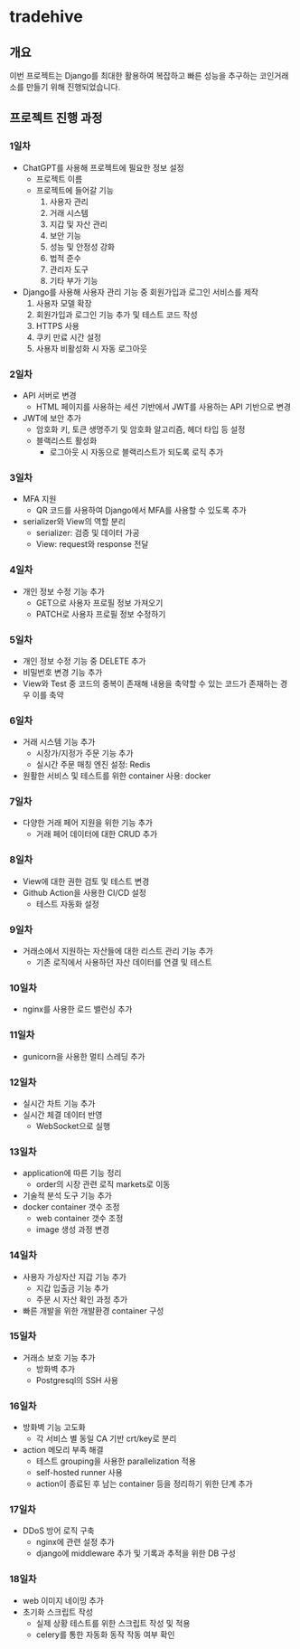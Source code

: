 # tradehive

## 개요

이번 프로젝트는 Django를 최대한 활용하여 복잡하고 빠른 성능을 추구하는 코인거래소를 만들기 위해 진행되었습니다.

## 프로젝트 진행 과정

### 1일차

- ChatGPT를 사용해 프로젝트에 필요한 정보 설정
    - 프로젝트 이름
    - 프로젝트에 들어갈 기능
        1. 사용자 관리
        2. 거래 시스템
        3. 지갑 및 자산 관리
        4. 보안 기능
        5. 성능 및 안정성 강화
        6. 법적 준수
        7. 관리자 도구
        8. 기타 부가 기능
- Django를 사용해 사용자 관리 기능 중 회원가입과 로그인 서비스를 제작
    1. 사용자 모델 확장
    2. 회원가입과 로그인 기능 추가 및 테스트 코드 작성
    3. HTTPS 사용
    4. 쿠키 만료 시간 설정
    5. 사용자 비활성화 시 자동 로그아웃

### 2일차

- API 서버로 변경
    - HTML 페이지를 사용하는 세션 기반에서 JWT를 사용하는 API 기반으로 변경
- JWT에 보안 추가
    - 암호화 키, 토큰 생명주기 및 암호화 알고리즘, 헤더 타입 등 설정
    - 블랙리스트 활성화
        - 로그아웃 시 자동으로 블랙리스트가 되도록 로직 추가

### 3일차

- MFA 지원
    - QR 코드를 사용하여 Django에서 MFA를 사용할 수 있도록 추가
- serializer와 View의 역할 분리
    - serializer: 검증 및 데이터 가공
    - View: request와 response 전달

### 4일차

- 개인 정보 수정 기능 추가
    - GET으로 사용자 프로필 정보 가져오기
    - PATCH로 사용자 프로필 정보 수정하기

### 5일차

- 개인 정보 수정 기능 중 DELETE 추가
- 비밀번호 변경 기능 추가
- View와 Test 중 코드의 중복이 존재해 내용을 축약할 수 있는 코드가 존재하는 경우 이를 축약

### 6일차

- 거래 시스템 기능 추가
    - 시장가/지정가 주문 기능 추가
    - 실시간 주문 매칭 엔진 설정: Redis
- 원활한 서비스 및 테스트를 위한 container 사용: docker

### 7일차

- 다양한 거래 페어 지원을 위한 기능 추가
    - 거래 페어 데이터에 대한 CRUD 추가

### 8일차

- View에 대한 권한 검토 및 테스트 변경
- Github Action을 사용한 CI/CD 설정
    - 테스트 자동화 설정

### 9일차

- 거래소에서 지원하는 자산들에 대한 리스트 관리 기능 추가
    - 기존 로직에서 사용하던 자산 데이터를 연결 및 테스트

### 10일차

- nginx를 사용한 로드 밸런싱 추가

### 11일차

- gunicorn을 사용한 멀티 스레딩 추가

### 12일차

- 실시간 차트 기능 추가
- 실시간 체결 데이터 반영
    - WebSocket으로 실행

### 13일차

- application에 따른 기능 정리
    - order의 시장 관련 로직 markets로 이동
- 기술적 분석 도구 기능 추가
- docker container 갯수 조정
    - web container 갯수 조정
    - image 생성 과정 변경

### 14일차

- 사용자 가상자산 지갑 기능 추가
    - 지갑 입출금 기능 추가
    - 주문 시 자산 확인 과정 추가
- 빠른 개발을 위한 개발환경 container 구성

### 15일차

- 거래소 보호 기능 추가
    - 방화벽 추가
    - Postgresql의 SSH 사용

### 16일차

- 방화벽 기능 고도화
    - 각 서비스 별 동일 CA 기반 crt/key로 분리
- action 메모리 부족 해결
    - 테스트 grouping을 사용한 parallelization 적용
    - self-hosted runner 사용
    - action이 종료된 후 남는 container 등을 정리하기 위한 단계 추가

### 17일차

- DDoS 방어 로직 구축
    - nginx에 관련 설정 추가
    - django에 middleware 추가 및 기록과 추적을 위한 DB 구성

### 18일차

- web 이미지 네이밍 추가
- 초기화 스크립트 작성
    - 실제 상황 테스트를 위한 스크립트 작성 및 적용
    - celery를 통한 자동화 동작 작동 여부 확인
